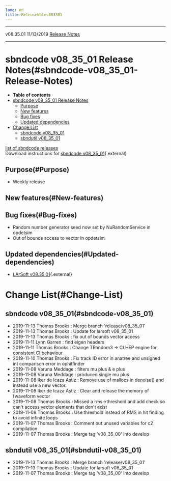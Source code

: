 ```yaml
---
lang: en
title: ReleaseNotes083501
---
```


  ----------- ------------ -- -- ------------------------------------------------------
  v08.35.01   11/13/2019         [Release Notes](ReleaseNotes083501.html)
  ----------- ------------ -- -- ------------------------------------------------------



sbndcode v08\_35\_01 Release Notes(#sbndcode-v08_35_01-Release-Notes)
======================================================================================

-   **Table of contents**
-   [sbndcode v08\_35\_01 Release
    Notes](#sbndcode-v08_35_01-Release-Notes)
    -   [Purpose](#Purpose)
    -   [New features](#New-features)
    -   [Bug fixes](#Bug-fixes)
    -   [Updated dependencies](#Updated-dependencies)
-   [Change List](#Change-List)
    -   [sbndcode v08\_35\_01](#sbndcode-v08_35_01)
    -   [sbndutil v08\_35\_01](#sbndutil-v08_35_01)

[list of sbndcode
releases](List_of_SBND_code_releases.html)\
Download instructions for [sbndcode
v08\_35\_01](http://scisoft.fnal.gov/scisoft/bundles/sbnd/v08_35_01/sbndcode-v08_35_01.html){.external}



Purpose(#Purpose)
----------------------------------

-   Weekly release



New features(#New-features)
--------------------------------------------



Bug fixes(#Bug-fixes)
--------------------------------------

-   Random number generator seed now set by NuRandomService in opdetsim
-   Out of bounds access to vector in opdetsim



Updated dependencies(#Updated-dependencies)
------------------------------------------------------------

-   [LArSoft
    v08.35.01](https://cdcvs.fnal.gov/redmine/projects/larsoft/wiki/ReleaseNotes083501){.external}



Change List(#Change-List)
==========================================



sbndcode v08\_35\_01(#sbndcode-v08_35_01)
----------------------------------------------------------

-   2019-11-13 Thomas Brooks : Merge branch \'release/v08\_35\_01\'
-   2019-11-13 Thomas Brooks : Update for larsoft v08\_35\_01
-   2019-11-13 Thomas Brooks : fix out of bounds vector access
-   2019-11-11 Lynn Garren : find eigen headers
-   2019-11-11 Thomas Brooks : Change TRandom3 -\> CLHEP engine for
    consistent CI behaviour
-   2019-11-10 Thomas Brooks : Fix track ID error in anatree and
    unsigned int comparison error in ophitfinder
-   2019-11-08 Varuna Meddage : filters mu plus & e plus
-   2019-11-08 Varuna Meddage : produced single mu plus
-   2019-11-08 Iker de Icaza Astiz : Remove use of mallocs in denoise()
    and instead use a new vector.
-   2019-11-08 Iker de Icaza Astiz : Clear and release the memory of
    fwaveform vector
-   2019-11-08 Thomas Brooks : Missed a rms-\>threshold and add check so
    can\'t access vector elements that don\'t exist
-   2019-11-08 Thomas Brooks : Use threshold instead of RMS in hit
    finding to avoid infinite loops
-   2019-11-07 Thomas Brooks : Comment out unused variables for c2
    compilation
-   2019-11-07 Thomas Brooks : Merge tag \'v08\_35\_00\' into develop



sbndutil v08\_35\_01(#sbndutil-v08_35_01)
----------------------------------------------------------

-   2019-11-13 Thomas Brooks : Merge branch \'release/v08\_35\_01\'
-   2019-11-13 Thomas Brooks : Update for larsoft v08\_35\_01
-   2019-11-07 Thomas Brooks : Merge tag \'v08\_35\_00\' into develop
